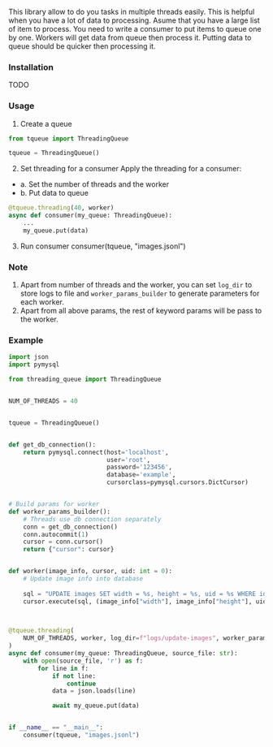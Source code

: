 This library allow to do you tasks in multiple threads easily.
This is helpful when you have a lot of data to processing.
Asume that you have a large list of item to process. You need to write a consumer to put items to queue one by one.
Workers will get data from queue then process it. Putting data to queue should be quicker then processing it.

### Installation
TODO


### Usage
1. Create a queue
```python
from tqueue import ThreadingQueue

tqueue = ThreadingQueue()
```
2. Set threading for a consumer
Apply the threading for a consumer:
- a. Set the number of threads and the worker
- b. Put data to queue

```python
@tqueue.threading(40, worker)
async def consumer(my_queue: ThreadingQueue):
    ...
    my_queue.put(data)
```
3. Run consumer
consumer(tqueue, "images.jsonl")


### Note
1. Apart from number of threads and the worker, you can set `log_dir` to store logs to file and `worker_params_builder` to generate parameters for each worker.
2. Apart from all above params, the rest of keyword params will be pass to the worker. 

### Example

```python
import json
import pymysql

from threading_queue import ThreadingQueue


NUM_OF_THREADS = 40


tqueue = ThreadingQueue()


def get_db_connection():
    return pymysql.connect(host='localhost',
                           user='root',
                           password='123456',
                           database='example',
                           cursorclass=pymysql.cursors.DictCursor)


# Build params for worker
def worker_params_builder():
    # Threads use db connection separately
    conn = get_db_connection()
    conn.autocommit(1)
    cursor = conn.cursor()
    return {"cursor": cursor}


def worker(image_info, cursor, uid: int = 0):
    # Update image info into database
    
    sql = "UPDATE images SET width = %s, height = %s, uid = %s WHERE id = %s"
    cursor.execute(sql, (image_info["width"], image_info["height"], uid, image_info["id"]))
    


@tqueue.threading(
    NUM_OF_THREADS, worker, log_dir=f"logs/update-images", worker_params_builder=worker_params_builder, params={"uid": 123}
)
async def consumer(my_queue: ThreadingQueue, source_file: str):
    with open(source_file, 'r') as f:
        for line in f:
            if not line:
                continue
            data = json.loads(line)

            await my_queue.put(data)


if __name__ == "__main__":
    consumer(tqueue, "images.jsonl")

```
